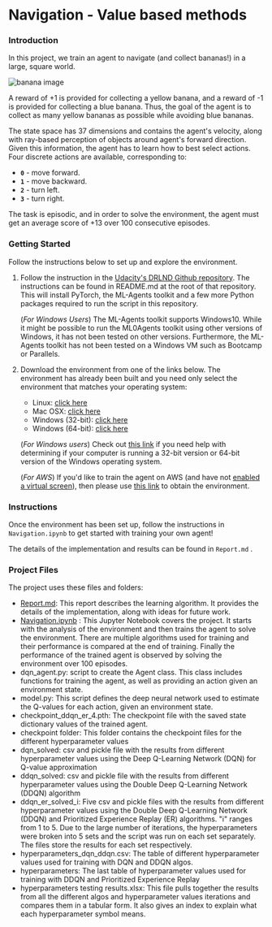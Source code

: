 # Navigation - Value based methods


### Introduction

In this project, we train an agent to navigate (and collect bananas!) in a large, square world.  

![banana image](https://video.udacity-data.com/topher/2018/June/5b1ab4b0_banana/banana.gif)

A reward of +1 is provided for collecting a yellow banana, and a reward of -1 is provided for collecting a blue banana.  Thus, the goal of the agent is to collect as many yellow bananas as possible while avoiding blue bananas.  

The state space has 37 dimensions and contains the agent's velocity, along with ray-based perception of objects around agent's forward direction.  Given this information, the agent has to learn how to best select actions.  Four discrete actions are available, corresponding to:
- **`0`** - move forward.
- **`1`** - move backward.
- **`2`** - turn left.
- **`3`** - turn right.

The task is episodic, and in order to solve the environment, the agent must get an average score of +13 over 100 consecutive episodes.

### Getting Started

Follow the instructions below to set up and explore the environment.

1. Follow the instruction in the [Udacity's DRLND Github repository](https://github.com/udacity/deep-reinforcement-learning#dependencies). The instructions can be found in README.md at the root of that repository. This will install PyTorch, the ML-Agents toolkit and a few more Python packages required to run the script in this repository.
    
    (_For Windows Users_) The ML-Agents toolkit supports Windows10. While it might be possible to run the ML0Agents toolkit using other versions of Windows, it has not been tested on other versions. Furthermore, the ML-Agents toolkit has not been tested on a Windows VM such as Bootcamp or Parallels.
    
2. Download the environment from one of the links below. The environment has already been built and you need only select the environment that matches your operating system:

    - Linux: [click here](https://s3-us-west-1.amazonaws.com/udacity-drlnd/P1/Banana/Banana_Linux.zip)
    - Mac OSX: [click here](https://s3-us-west-1.amazonaws.com/udacity-drlnd/P1/Banana/Banana.app.zip)
    - Windows (32-bit): [click here](https://s3-us-west-1.amazonaws.com/udacity-drlnd/P1/Banana/Banana_Windows_x86.zip)
    - Windows (64-bit): [click here](https://s3-us-west-1.amazonaws.com/udacity-drlnd/P1/Banana/Banana_Windows_x86_64.zip)

    (_For Windows users_) Check out [this link](https://support.microsoft.com/en-us/help/827218/how-to-determine-whether-a-computer-is-running-a-32-bit-version-or-64) if you need help with determining if your computer is running a 32-bit version or 64-bit version of the Windows operating system.

    (_For AWS_) If you'd like to train the agent on AWS (and have not [enabled a virtual screen](https://github.com/Unity-Technologies/ml-agents/blob/master/docs/Training-on-Amazon-Web-Service.md)), then please use [this link](https://s3-us-west-1.amazonaws.com/udacity-drlnd/P1/Banana/Banana_Linux_NoVis.zip) to obtain the environment.

### Instructions

Once the environment has been set up, follow the instructions in `Navigation.ipynb` to get started with training your own agent!  

The details of the implementation and results can be found in `Report.md` . 



### Project Files

The project uses these files and folders:

* [Report.md](Report.md): This report describes the learning algorithm. It provides the details of the implementation, along with ideas for future work.
* [Navigation.ipynb]() : This Jupyter Notebook covers the project. It starts with the analysis of the environment and then trains the agent to solve the environment. There are multiple algorithms used for training and their performance is compared at the end of training. Finally the performance of the trained agent is observed by solving the environment over 100 episodes.
* dqn_agent.py: script to create the Agent class. This class includes functions for training the agent, as well as providing an action given an environment state.
* model.py: This script defines the deep neural network used to estimate the Q-values for each action, given an environment state.
* checkpoint_ddqn_er_4.pth: The checkpoint file with the saved state dictionary values of the trained agent.
* checkpoint folder: This folder contains the checkpoint files for the different hyperparameter values
* dqn_solved: csv and pickle file with the results from different hyperparameter values using the Deep Q-Learning Network (DQN) for Q-value approximation
* ddqn_solved: csv and pickle file with the results from different hyperparameter values using the Double Deep Q-Learning Network (DDQN) algorithm 
* ddqn_er_solved_i: Five csv and pickle files with the results from different hyperparameter values using the Double Deep Q-Learning Network (DDQN) and Prioritized Experience Replay (ER) algorithms. "i" ranges from 1 to 5. Due to the large number of iterations, the hyperparameters were broken into 5 sets and the script was run on each set separately. The files store the results for each set respectively.
*  hyperparameters_dqn_ddqn.csv: The table of different hyperparameter values used for training with DQN and DDQN algos.
* hyperparameters: The last table of hyperparameter values used for training with DDQN and Prioritized Experience Replay
* hyperparameters testing results.xlsx: This file pulls together the results from all the different algos and hyperparameter values iterations and compares them in a tabular form. It also gives an index to explain what each hyperparameter symbol means. 













 


